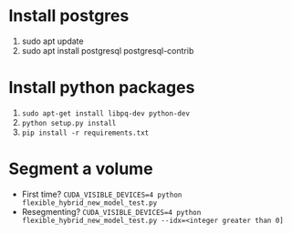 # Install postgres
1. sudo apt update
2. sudo apt install postgresql postgresql-contrib

# Install python packages
1. `sudo apt-get install libpq-dev python-dev`
2. `python setup.py install`
3. `pip install -r requirements.txt`

# Segment a volume
- First time? `CUDA_VISIBLE_DEVICES=4 python flexible_hybrid_new_model_test.py`
- Resegmenting? `CUDA_VISIBLE_DEVICES=4 python flexible_hybrid_new_model_test.py --idx=<integer greater than 0]` 
